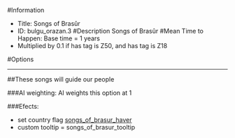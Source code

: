 #Information
 - Title: Songs of Brasûr
 - ID: bulgu_orazan.3
#Description
Songs of Brasûr
#Mean Time to Happen:
Base time = 1 years
 - Multiplied by 0.1 if has tag is Z50, and has tag is Z18

#Options

___
##These songs will guide our people

###AI weighting:
AI weights this option at 1


###Efects:<ul><li>set country flag [songs_of_brasur_haver](../flags/songs_of_brasur_haver.md)</li><li>custom tooltip = songs_of_brasur_tooltip</li></ul>
